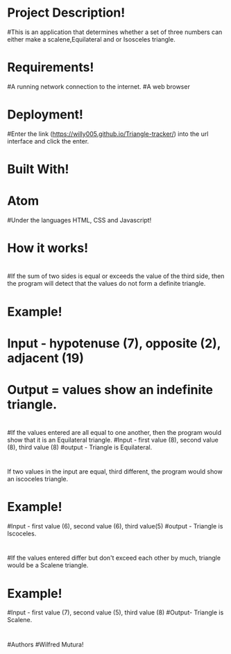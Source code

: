 #  Project Description!
#This is an application that determines whether a set of three numbers can either make a scalene,Equilateral and or Isosceles triangle.
#
#  Requirements!
#A running network connection to the internet.
#A web browser
#
#  Deployment!
#Enter the link (https://willy005.github.io/Triangle-tracker/) into the url interface and click the enter.
#
#  Built With!
# Atom
#Under the languages HTML, CSS and Javascript!
#
#  How it works!
#
#If the sum of two sides is equal or exceeds the value of the third side, then the program will detect that the values do not form a definite triangle.
#   Example!
# Input - hypotenuse (7), opposite (2), adjacent (19)
# Output = values show an indefinite triangle.
#
#
#If the values entered are all equal to one another, then the program would show that it is an Equilateral triangle.
#Input - first value (8), second value (8), third value (8)
#output - Triangle is Equilateral.
#
#
If two values in the input are equal, third different, the program would show an iscoceles triangle.
#   Example!
#Input - first value (6), second value (6), third value(5)
#output - Triangle is Iscoceles.
#
#
#If the values entered differ but don't exceed each other by much, triangle would be a Scalene triangle.
#   Example!
#Input - first value (7), second value (5), third value (8)
#Output- Triangle is Scalene.
#
##
#Authors
#Wilfred Mutura!
